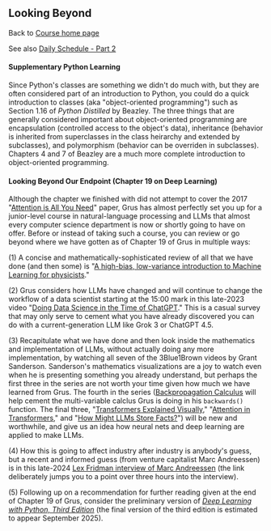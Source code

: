## Looking Beyond

Back to [Course home page](./index.html)

See also [Daily Schedule - Part 2](./daily_schedule_part2.html)

#### Supplementary Python Learning

Since Python's classes are something we didn't do much with, but they are often considered part of an introduction to Python, you could do a quick introduction to classes (aka "object-oriented programming") such as Section 1.16 of *Python Distilled* by Beazley. The three things that are generally considered important about object-oriented programming are encapsulation (controlled access to the object's data), inheritance (behavior is inherited from superclasses in the class heirarchy and extended by subclasses), and polymorphism (behavior can be overriden in subclasses). Chapters 4 and 7 of Beazley are a much more complete introduction to object-oriented programming.

#### Looking Beyond Our Endpoint (Chapter 19 on Deep Learning)

Although the chapter we finished with did not attempt to cover the 2017 "[Attention is All You Need](https://arxiv.org/abs/1706.03762)" paper, Grus has almost perfectly set you up for a junior-level course in natural-language processing and LLMs that almost every computer science department is now or shortly going to have on offer. Before or instead of taking such a course, you can review or go beyond where we have gotten as of Chapter 19 of Grus in multiple ways:

(1) A concise and mathematically-sophisticated review of all that we have done (and then some) is "[A high-bias, low-variance introduction to Machine Learning for physicists](./references/MachineLearningForPhysicists.pdf)."

(2) Grus considers how LLMs have changed and will continue to change the workflow of a data scientist starting at the 15:00 mark in this late-2023 video "[Doing Data Science in the Time of ChatGPT](https://youtu.be/oyV81rnLSJc?t=900)." This is a casual survey that may only serve to cement what you have already discovered you can do with a current-generation LLM like Grok 3 or ChatGPT 4.5.

(3) Recapitulate what we have done and then look inside the mathematics and implementation of LLMs, without actually doing any more implementation, by watching all seven of the 3Blue1Brown videos by Grant Sanderson. Sanderson's mathematics visualizations are a joy to watch even when he is presenting something you already understand, but perhaps the first three in the series are not worth your time given how much we have learned from Grus. The fourth in the series ([Backpropagation Calculus](https://youtu.be/tIeHLnjs5U8) will help cement the multi-variable calclus Grus is doing in his `backwards()` function. The final three, "[Transformers Explained Visually](https://youtu.be/wjZofJX0v4M)," "[Attention in Transformers](https://youtu.be/eMlx5fFNoYc)," and "[How Might LLMs Store Facts?](https://youtu.be/9-Jl0dxWQs8)") will be new and worthwhile, and give us an idea how neural nets and deep learning are applied to make LLMs.

(4) How this is going to affect industry after industry is anybody's guess, but a recent and informed guess (from venture capitalist Marc Andreessen) is in this late-2024 [Lex Fridman interview of Marc Andreessen](https://youtu.be/OHWnPOKh_S0?feature=shared&t=11849) (the link deliberately jumps you to a point over three hours into the interview).

(5) Following up on a recommendation for further reading given at the end of Chapter 19 of Grus, consider the preliminary version of *[Deep Learning with Python, Third Edition](https://www.manning.com/books/deep-learning-with-python-third-edition)* (the final version of the third edition is estimated to appear September 2025).
